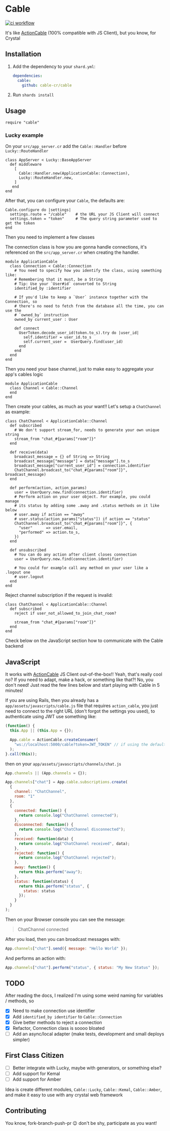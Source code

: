 # Cable

[![ci workflow](https://github.com/cable-cr/cable/actions/workflows/ci.yml/badge.svg)](https://github.com/cable-cr/cable/actions/workflows/ci.yml)

It's like [ActionCable](https://guides.rubyonrails.org/action_cable_overview.html) (100% compatible with JS Client), but you know, for Crystal

## Installation

1. Add the dependency to your `shard.yml`:

   ```yaml
   dependencies:
     cable:
       github: cable-cr/cable
   ```

2. Run `shards install`

## Usage

```crystal
require "cable"
```

### Lucky example

On your `src/app_server.cr` add the `Cable::Handler` before `Lucky::RouteHandler`

```crystal
class AppServer < Lucky::BaseAppServer
  def middleware
    [
      Cable::Handler.new(ApplicationCable::Connection),
      Lucky::RouteHandler.new,
    ]
   end
end
```

After that, you can configure your `Cable`, the defaults are:

```crystal
Cable.configure do |settings|
  settings.route = "/cable"    # the URL your JS Client will connect
  settings.token = "token"     # The query string parameter used to get the token
end
```

Then you need to implement a few classes

The connection class is how you are gonna handle connections, it's referenced on the `src/app_server.cr` when creating the handler.

```crystal
module ApplicationCable
  class Connection < Cable::Connection
    # You need to specify how you identify the class, using something like:
    # Remembering that it must, be a String
    # Tip: Use your `User#id` converted to String
    identified_by :identifier

    # If you'd like to keep a `User` instance together with the Connection, so
    # there's no need to fetch from the database all the time, you can use the
    # `owned_by` instruction
    owned_by current_user : User

    def connect
      UserToken.decode_user_id(token.to_s).try do |user_id|
        self.identifier = user_id.to_s
        self.current_user =  UserQuery.find(user_id)
      end
    end
  end
end
```

Then you need your base channel, just to make easy to aggregate your app's cables logic

```crystal
module ApplicationCable
  class Channel < Cable::Channel
  end
end
```

Then create your cables, as much as your want!! Let's setup a `ChatChannel` as example:

```crystal
class ChatChannel < ApplicationCable::Channel
  def subscribed
    # We don't support stream_for, needs to generate your own unique string
    stream_from "chat_#{params["room"]}"
  end

  def receive(data)
    broadcast_message = {} of String => String
    broadcast_message["message"] = data["message"].to_s
    broadcast_message["current_user_id"] = connection.identifier
    ChatChannel.broadcast_to("chat_#{params["room"]}", broadcast_message)
  end

  def perform(action, action_params)
    user = UserQuery.new.find(connection.identifier)
    # Perform action on your user object. For example, you could manage
    # its status by adding some .away and .status methods on it like below
    # user.away if action == "away"
    # user.status(action_params["status"]) if action == "status"
    ChatChannel.broadcast_to("chat_#{params["room"]}", {
      "user"      => user.email,
      "performed" => action.to_s,
    })
  end

  def unsubscribed
    # You can do any action after client closes connection
    user = UserQuery.new.find(connection.identifier)

    # You could for example call any method on your user like a .logout one
    # user.logout
  end
end
```

Reject channel subscription if the request is invalid:

```crystal
class ChatChannel < ApplicationCable::Channel
  def subscribed
    reject if user_not_allowed_to_join_chat_room?

    stream_from "chat_#{params["room"]}"
  end
end
```

Check below on the JavaScript section how to communicate with the Cable backend

## JavaScript

It works with [ActionCable](https://www.npmjs.com/package/actioncable) JS Client out-of-the-box!! Yeah, that's really cool no? If you need to adapt, make a hack, or something like that?! No, you don't need! Just read the few lines below and start playing with Cable in 5 minutes!

If you are using Rails, then you already has a `app/assets/javascripts/cable.js` file that requires `action_cable`, you just need to connect to the right URL (don't forgot the settings you used), to authenticate using JWT use something like:

```js
(function() {
  this.App || (this.App = {});

  App.cable = ActionCable.createConsumer(
    "ws://localhost:5000/cable?token=JWT_TOKEN" // if using the default options
  );
}.call(this));
```

then on your `app/assets/javascripts/channels/chat.js`

```js
App.channels || (App.channels = {});

App.channels["chat"] = App.cable.subscriptions.create(
  {
    channel: "ChatChannel",
    room: "1"
  },
  {
    connected: function() {
      return console.log("ChatChannel connected");
    },
    disconnected: function() {
      return console.log("ChatChannel disconnected");
    },
    received: function(data) {
      return console.log("ChatChannel received", data);
    },
    rejected: function() {
      return console.log("ChatChannel rejected");
    },
    away: function() {
      return this.perform("away");
    },
    status: function(status) {
      return this.perform("status", {
        status: status
      });
    }
  }
);
```

Then on your Browser console you can see the message:

> ChatChannel connected

After you load, then you can broadcast messages with:

```js
App.channels["chat"].send({ message: "Hello World" });
```

And performs an action with:

```js
App.channels["chat"].perform("status", { status: "My New Status" });
```

## TODO

After reading the docs, I realized I'm using some weird naming for variables / methods, so

- [x] Need to make connection use identifier
- [x] Add `identified_by identifier` to `Cable::Connection`
- [x] Give better methods to reject a connection
- [x] Refactor, Connection class is soooo bloated
- [ ] Add an async/local adapter (make tests, development and small deploys simpler)

## First Class Citizen

- [ ] Better integrate with Lucky, maybe with generators, or something else?
- [ ] Add support for Kemal
- [ ] Add support for Amber

Idea is create different modules, `Cable::Lucky`, `Cable::Kemal`, `Cable::Amber`, and make it easy to use with any crystal web framework

## Contributing

You know, fork-branch-push-pr 😉 don't be shy, participate as you want!
